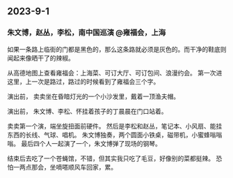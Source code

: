 ## 2023-9-1

### 朱文博，赵丛，李松，南中国巡演 @雍福会，上海

如果一条路上临街的门都是黑色的，那么这条路就必须是灰色的。而干净的鞋底则闻起来像晒干了的辣椒。

从高德地图上查看雍福会：上海菜、可订大厅、可订包间、浪漫约会。
第一次进这里，上一次是路过，路过的时候看到了雍福会三个字。

演出前，
卖卖坐在昏暗灯光的一个小沙发里，戴着一顶渔夫帽。

演出前，
朱文博、李松、怀挂着孩子的丁晨晨在门口站着。

卖卖第一个演，端坐旋扭面前硬件。
然后是李松和赵丛，笔记本、小风扇、能挂东西的长线、气球、唱机。
朱文博独奏，两个圆面小铁桌，磁带机，小蜜蜂嗡嗡嗡。
最后四个人一起演了一个，朱文博弹了现场的钢琴。

结束后去吃了一个苍蝇馆，不错，但其实我只吃了毛豆，好像别的菜都挺辣。
恐怕一两点那会，坐嘀嗒顺风车回家，累。